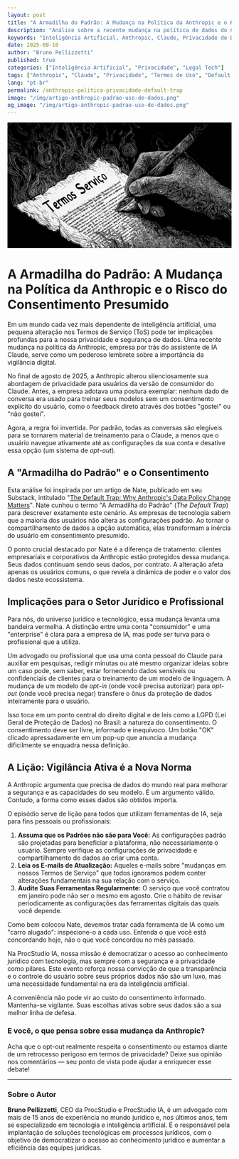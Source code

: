 ```yaml
---
layout: post
title: "A Armadilha do Padrão: A Mudança na Política da Anthropic e o Risco do Consentimento Presumido"
description: "Análise sobre a recente mudança na política de dados do Claude da Anthropic, que agora usa conversas de usuários para treinar seu modelo por padrão. Entenda o que isso significa para sua privacidade e para o uso de IA no ambiente jurídico."
keywords: "Inteligência Artificial, Anthropic, Claude, Privacidade de Dados, Termos de Serviço, ToS, LGPD, opt-out, legal tech, segurança da informação, consentimento"
date: 2025-09-10
author: "Bruno Pellizzetti"
published: true
categories: ["Inteligência Artificial", "Privacidade", "Legal Tech"]
tags: ["Anthropic", "Claude", "Privacidade", "Termos de Uso", "Default Trap", "IA", "LGPD", "Consentimento"]
lang: "pt-br"
permalink: /anthropic-politica-privacidade-default-trap
image: "/img/artigo-anthropic-padrao-uso-de-dados.png"
og_image: "/img/artigo-anthropic-padrao-uso-de-dados.png"
---
```


![IA nas entrevistas de emprego](/img/artigo-anthropic-padrao-uso-de-dados.png)

# A Armadilha do Padrão: A Mudança na Política da Anthropic e o Risco do Consentimento Presumido

Em um mundo cada vez mais dependente de inteligência artificial, uma pequena alteração nos Termos de Serviço (ToS) pode ter implicações profundas para a nossa privacidade e segurança de dados. Uma recente mudança na política da Anthropic, empresa por trás do assistente de IA Claude, serve como um poderoso lembrete sobre a importância da vigilância digital.

No final de agosto de 2025, a Anthropic alterou silenciosamente sua abordagem de privacidade para usuários da versão de consumidor do Claude. Antes, a empresa adotava uma postura exemplar: nenhum dado de conversa era usado para treinar seus modelos sem um consentimento explícito do usuário, como o feedback direto através dos botões "gostei" ou "não gostei".

Agora, a regra foi invertida. Por padrão, todas as conversas são elegíveis para se tornarem material de treinamento para o Claude, a menos que o usuário navegue ativamente até as configurações da sua conta e desative essa opção (um sistema de *opt-out*).

## A "Armadilha do Padrão" e o Consentimento

Esta análise foi inspirada por um artigo de Nate, publicado em seu Substack, intitulado "[The Default Trap: Why Anthropic's Data Policy Change Matters](https://natesnewsletter.substack.com/p/the-default-trap-why-anthropics-data)". Nate cunhou o termo "A Armadilha do Padrão" (*The Default Trap*) para descrever exatamente este cenário. As empresas de tecnologia sabem que a maioria dos usuários não altera as configurações padrão. Ao tornar o compartilhamento de dados a opção automática, elas transformam a inércia do usuário em consentimento presumido.

O ponto crucial destacado por Nate é a diferença de tratamento: clientes empresariais e corporativos da Anthropic estão protegidos dessa mudança. Seus dados continuam sendo seus dados, por contrato. A alteração afeta apenas os usuários comuns, o que revela a dinâmica de poder e o valor dos dados neste ecossistema.

## Implicações para o Setor Jurídico e Profissional

Para nós, do universo jurídico e tecnológico, essa mudança levanta uma bandeira vermelha. A distinção entre uma conta "consumidor" e uma "enterprise" é clara para a empresa de IA, mas pode ser turva para o profissional que a utiliza.

Um advogado ou profissional que usa uma conta pessoal do Claude para auxiliar em pesquisas, redigir minutas ou até mesmo organizar ideias sobre um caso pode, sem saber, estar fornecendo dados sensíveis ou confidenciais de clientes para o treinamento de um modelo de linguagem. A mudança de um modelo de *opt-in* (onde você precisa autorizar) para *opt-out* (onde você precisa negar) transfere o ônus da proteção de dados inteiramente para o usuário.

Isso toca em um ponto central do direito digital e de leis como a LGPD (Lei Geral de Proteção de Dados) no Brasil: a natureza do consentimento. O consentimento deve ser livre, informado e inequívoco. Um botão "OK" clicado apressadamente em um pop-up que anuncia a mudança dificilmente se enquadra nessa definição.

## A Lição: Vigilância Ativa é a Nova Norma

A Anthropic argumenta que precisa de dados do mundo real para melhorar a segurança e as capacidades do seu modelo. É um argumento válido. Contudo, a forma como esses dados são obtidos importa.

O episódio serve de lição para todos que utilizam ferramentas de IA, seja para fins pessoais ou profissionais:

1. **Assuma que os Padrões não são para Você:** As configurações padrão são projetadas para beneficiar a plataforma, não necessariamente o usuário. Sempre verifique as configurações de privacidade e compartilhamento de dados ao criar uma conta.
2. **Leia os E-mails de Atualização:** Aqueles e-mails sobre "mudanças em nossos Termos de Serviço" que todos ignoramos podem conter alterações fundamentais na sua relação com o serviço.
3. **Audite Suas Ferramentas Regularmente:** O serviço que você contratou em janeiro pode não ser o mesmo em agosto. Crie o hábito de revisar periodicamente as configurações das ferramentas digitais das quais você depende.

Como bem colocou Nate, devemos tratar cada ferramenta de IA como um "carro alugado": inspecione-o a cada uso. Entenda o que você está concordando hoje, não o que você concordou no mês passado.

Na ProcStudio IA, nossa missão é democratizar o acesso ao conhecimento jurídico com tecnologia, mas sempre com a segurança e a privacidade como pilares. Este evento reforça nossa convicção de que a transparência e o controle do usuário sobre seus próprios dados não são um luxo, mas uma necessidade fundamental na era da inteligência artificial.

A conveniência não pode vir ao custo do consentimento informado. Mantenha-se vigilante. Suas escolhas ativas sobre seus dados são a sua melhor linha de defesa.

### E você, o que pensa sobre essa mudança da Anthropic?
Acha que o opt-out realmente respeita o consentimento ou estamos diante de um retrocesso perigoso em termos de privacidade?
Deixe sua opinião nos comentários — seu ponto de vista pode ajudar a enriquecer esse debate!

---
### Sobre o Autor
**Bruno Pellizzetti**, CEO da ProcStudio e ProcStudio IA, é um advogado com mais de 15 anos de experiência no mundo jurídico e, nos últimos anos, tem se especializado em tecnologia e inteligência artificial. É o responsável pela implantação de soluções tecnológicas em processos jurídicos, com o objetivo de democratizar o acesso ao conhecimento jurídico e aumentar a eficiência das equipes jurídicas.